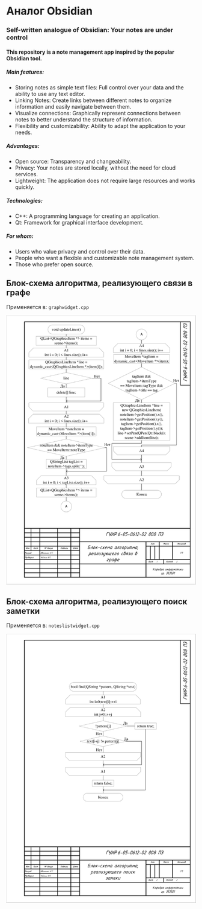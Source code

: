 # Аналог Obsidian

### Self-written analogue of Obsidian: Your notes are under control

#### This repository is a note management app inspired by the popular Obsidian tool.

##### Main features:
- Storing notes as simple text files: Full control over your data and the ability to use any text editor.
- Linking Notes: Create links between different notes to organize information and easily navigate between them.
- Visualize connections: Graphically represent connections between notes to better understand the structure of information.
- Flexibility and customizability: Ability to adapt the application to your needs.

##### Advantages:
- Open source: Transparency and changeability.
- Privacy: Your notes are stored locally, without the need for cloud services.
- Lightweight: The application does not require large resources and works quickly.

##### Technologies:
- C++: A programming language for creating an application.
- Qt: Framework for graphical interface development.

##### For whom:
- Users who value privacy and control over their data.
- People who want a flexible and customizable note management system.
- Those who prefer open source.

## Блок-схема алгоритма, реализующего связи в графе

Применяется в: `graphwidget.cpp`

![Algorithm scheme](schemes/1.png)

## Блок-схема алгоритма, реализующего поиск заметки

Применяется в: `noteslistwidget.cpp`

![Algorithm scheme](schemes/2.png)
